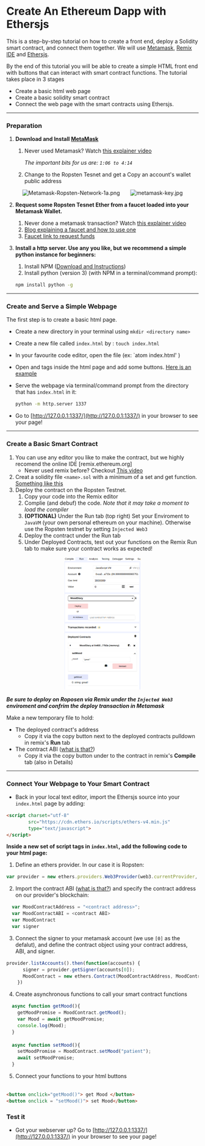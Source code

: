 # Create An Ethereum Dapp with Ethersjs

 This is a step-by-step tutorial on how to create a front end, deploy a Solidity smart contract, and connect them together.
 We will use [Metamask](https://metamask.io), [Remix IDE](https://remix.ethereum.org) and [Ethersjs](https://github.com/ethers-io/ethers.js/). 
 
 By the end of this tutorial you will be able to create a simple HTML front end with buttons that can interact with smart contract functions. The tutorial takes place in 3 stages
 
 - Create a basic html web page
 - Create a basic solidity smart contract
 - Connect the web page with the smart contracts using Ethersjs.  

---

### Preparation
 
1. **Download and Install [MetaMask](https://metamask.io)**
   1. Never used Metamask? Watch [this explainer video](https://youtu.be/wlm4QcA8c4Q?t=66)
   
       *The important bits for us are: `1:06 to 4:14`*
   2. Change to the Ropsten Tesnet and get a Copy an account's wallet public address   
   
<p align="middle">
<img src="https://btcgeek.com/wp-content/uploads/2018/11/Metamask-Ropsten-Network-1a.png" alt="Metamask-Ropsten-Network-1a.png" width="200">  &nbsp;&nbsp;&nbsp;&nbsp;&nbsp;  <img src="https://www.maketecheasier.com/assets/uploads/2018/03/metamask-key.jpg" alt="metamask-key.jpg" width="200">

</p>


2. **Request some Ropsten Tesnet Ether from a faucet loaded into your Metamask Wallet.**
     1. Never done a metamask transaction? Watch [this explainer video](https://youtu.be/wlm4QcA8c4Q?t=66)
     2. [Blog explaining a faucet and how to use one](https://blog.b9lab.com/when-we-first-built-our-faucet-we-deployed-it-on-the-morden-testnet-70bfbf4e317e)
     3. [Faucet link to request funds](https://ipfs.io/ipfs/QmVAwVKys271P5EQyEfVSxm7BJDKWt42A2gHvNmxLjZMps/)
     
     
3. **Install a http server. Use any you like, but we recommend a simple python instance for beginners:**
   1. Install NPM ([Download and Instructions](https://www.npmjs.com/)) 
   2. Install python (version 3) (with NPM in a terminal/command prompt): 
   
    ```bash
    npm install python -g
    ```
 
---

### Create and Serve a Simple Webpage

The first step is to create a basic html page.
  
 - Create a new directory in your terminal using `mkdir <directory name>`
 - Create a new file called `index.html` by : `touch index.html`
 - In your favourite code editor, open the file (ex: `atom index.html' )
 - Open <html> and <body> tags inside the html page and add some buttons. [Here is an example](index.html)
 
 - Serve the webpage via terminal/command prompt from the directory that has `index.html` in it: 
   ```bash
   python -m http.server 1337
   ```
 - Go to [http://127.0.0.1:1337/](http://127.0.0.1:1337/) in your browser to see your page!
 

---

### Create a Basic Smart Contract

1. You can use any editor you like to make the contract, but we highly recomend the online IDE [remix.ethereum.org]
   - Never used remix before? Checkout [This video](https://www.youtube.com/watch?v=pdJttvcAV1c)
2. Creat a solidity file `<name>.sol` with a minimum of a set and get function. [Something like this](mood.sol)
3. Deploy the contract on the Ropsten Testnet.
   1. Copy your code into the Remix editor
   2. Complie (and debuf) the code. _Note that it may take a moment to load the compiler_
   3. **(OPTIONAL)** Under the Run tab (top right) Set your Enviroment to `JavaVM` (your own personal ethereum on your machine). Otherwise use the Ropsten testnet by setting `Injected Web3`
   3. Deploy the contract under the Run tab
   4. Under Deployed Contracts, test out your functions on the Remix Run tab to make sure your contract works as expected!

<p align="middle">
<img src="remix_deploy_and_test.png" alt="remix_deploy_and_test.png" width="200">
</p>

***Be sure to deploy on Roposen via Remix under the `Injected Web3` enviroment and confrim the deploy transaction in Metamask***

Make a new temporary file to hold: 
   - The deployed contract's address
      - Copy it via the copy button next to the deployed contracts pulldown in remix's **Run** tab 
   - The contract ABI ([what is that?](https://solidity.readthedocs.io/en/develop/abi-spec.html)) 
      - Copy it via the copy button under to the contract in remix's **Compile** tab (also in Details) 

---

### Connect Your Webpage to Your Smart Contract

- Back in your local text editor, import the Ethersjs source into your `index.html` page by adding:

```html
<script charset="utf-8"
        src="https://cdn.ethers.io/scripts/ethers-v4.min.js"
        type="text/javascript">
</script>
```

**Inside a new set of script tags in `index.html`, add the following code to your html page:**

1. Define an ethers provider. In our case it is Ropsten:

```javascript
var provider = new ethers.providers.Web3Provider(web3.currentProvider,'ropsten');
```

2. Import the contract ABI ([what is that?](https://solidity.readthedocs.io/en/develop/abi-spec.html)) and specify the contract address on our provider's blockchain:

```javascript
  var MoodContractAddress = "<contract address>";
  var MoodContractABI = <contract ABI>
  var MoodContract
  var signer
```

3. Connect the signer to your metamask account (we use `[0]` as the defalut), and define the contract object using your contract address, ABI, and signer.

```javascript
provider.listAccounts().then(function(accounts) {
      signer = provider.getSigner(accounts[0]);
      MoodContract = new ethers.Contract(MoodContractAddress, MoodContractABI, signer);
    })
```

4. Create asynchronous functions to call your smart contract functions

```javascript
  async function getMood(){
    getMoodPromise = MoodContract.getMood();
    var Mood = await getMoodPromise;
    console.log(Mood);
  }

  async function setMood(){
    setMoodPromise = MoodContract.setMood("patient");
    await setMoodPromise;
  }
```

5. Connect your functions to your html buttons

```html

<button onclick="getMood()"> get Mood </button>
<button onclick = "setMood()"> set Mood</button>
```


### Test it

- Got your webserver up? Go to [http://127.0.0.1:1337/](http://127.0.0.1:1337/) in your browser to see your page!
 
 
 


 
 
